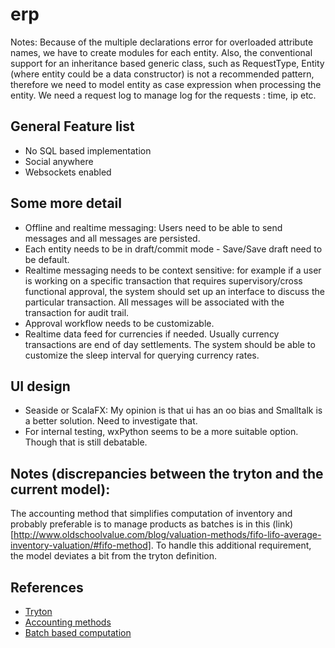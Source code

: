 erp
===
Notes: Because of the multiple declarations error for overloaded attribute names,
we have to create modules for each entity.
Also, the conventional support for an inheritance based generic class, such as
RequestType, Entity (where entity could be a data constructor) is not a recommended pattern, therefore we need to model entity as case expression when processing the entity.
We need a request log to manage log for the requests : time, ip etc.

## General Feature list
 * No SQL based implementation
 * Social anywhere
 * Websockets enabled

## Some more detail
 * Offline and realtime messaging: Users need to be able to send messages and all messages are persisted.
 * Each entity needs to be in draft/commit mode - Save/Save draft need to be default.
 * Realtime messaging needs to be context sensitive: for example if a user is working on a specific transaction that requires supervisory/cross functional approval, the system should set up an interface to discuss the particular transaction. All messages will be associated with the transaction for audit trail.
 * Approval workflow needs to be customizable.
 * Realtime data feed for currencies if needed. Usually currency transactions are end of day settlements. The system should be able to customize the sleep interval for querying currency rates.
 
## UI design
 * Seaside or ScalaFX: My opinion is that ui has an oo bias and Smalltalk is a better solution. Need to investigate that.
 * For internal testing, wxPython seems to be a more suitable option. Though that is still debatable.
 
## Notes (discrepancies between the tryton and the current model):
The accounting method that simplifies computation of inventory and probably preferable is to manage products as batches
 is in this (link)[http://www.oldschoolvalue.com/blog/valuation-methods/fifo-lifo-average-inventory-valuation/#fifo-method]. To handle this additional requirement, the model deviates a bit from the tryton definition.
## References
 * [Tryton](http://doc.tryton.org/3.0/index.html)
 * [Accounting methods](http://en.wikipedia.org/wiki/FIFO_and_LIFO_accounting)
 * [Batch based computation](http://www.oldschoolvalue.com/blog/valuation-methods/fifo-lifo-average-inventory-valuation/#fifo-method)
